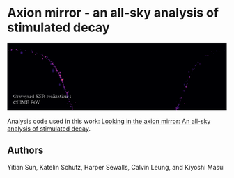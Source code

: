 # Axion mirror - an all-sky analysis of stimulated decay

![](outputs/graveyard_samples.gif)

Analysis code used in this work: [Looking in the axion mirror: An all-sky analysis of stimulated decay](https://arxiv.org/abs/2310.XXXXX).

## Authors
Yitian Sun, Katelin Schutz, Harper Sewalls, Calvin Leung, and Kiyoshi Masui